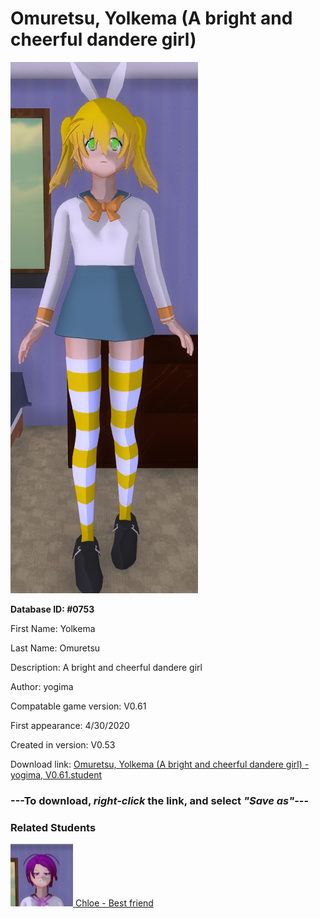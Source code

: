 # Omuretsu, Yolkema (A bright and cheerful dandere girl)

<img src="../../Files/Images/Omuretsu, Yolkema (A bright and cheerful dandere girl).png" title="Omuretsu, Yolkema (A bright and cheerful dandere girl) - yogima, V0.61">

**Database ID: #0753**

First Name: Yolkema

Last Name: Omuretsu

Description: A bright and cheerful dandere girl

Author: yogima

Compatable game version: V0.61

First appearance: 4/30/2020

Created in version: V0.53

Download link: <a href="https://raw.githubusercontent.com/Arbiter1223/Daigaku-Gurashi-Custom-Students/master/Files/Student%20Files/Omuretsu%2C%20Yolkema%20(A%20bright%20and%20cheerful%20dandere%20girl)%20-%20yogima%2C%20V0.61.student">Omuretsu, Yolkema (A bright and cheerful dandere girl) - yogima, V0.61.student</a>

### ---**To download, _right-click_ the link, and select _"Save as"_**---

### Related Students

<a href="Kinkle, Chloe (A super-perverted bully who enjoys videogames and anime).md"><img src="../../Files/Thumbs/Kinkle, Chloe (A super-perverted bully who enjoys videogames and anime).png" height="100" width="100" title="Kinkle, Chloe (A super-perverted bully who enjoys videogames and anime) - yogima, V0.61"></a><a href="Kinkle, Chloe (A super-perverted bully who enjoys videogames and anime).md"> Chloe - Best friend</a>

